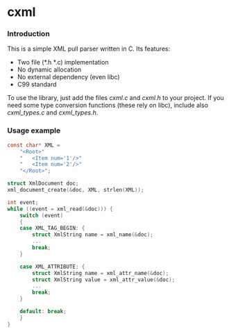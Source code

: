 # cxml

### Introduction
This is a simple XML pull parser written in C. Its features:

* Two file (*.h *.c) implementation
* No dynamic allocation
* No external dependency (even libc)
* C99 standard

To use the library, just add the files _cxml.c_ and _cxml.h_ to your project.
If you need some type conversion functions (these rely on libc), include  also _cxml\_types.c_
and _cxml\_types.h_.

### Usage example

```c
const char* XML = 
    "<Root>"
    "   <Item num='1'/>"
    "   <Item num='2'/>"
    "</Root>";

struct XmlDocument doc;
xml_document_create(&doc, XML, strlen(XML));

int event;
while ((event = xml_read(&doc))) {
    switch (event)
    {
    case XML_TAG_BEGIN: {
        struct XmlString name = xml_name(&doc);
        ...
        break;
    }

    case XML_ATTRIBUTE: {
        struct XmlString name = xml_attr_name(&doc);
        struct XmlString value = xml_attr_value(&doc);
        ...
        break;
    }

    default: break;
    }
}
```